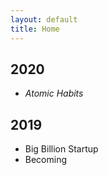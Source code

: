 ```yaml
---
layout: default
title: Home
---
```


## 2020
- *Atomic Habits*

## 2019
- Big Billion Startup
- Becoming